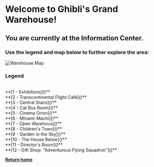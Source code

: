 # Welcome to Ghibli's Grand Warehouse! 
## You are currently at the Information Center.
### Use the legend and map below to further explore the area:

![Warehouse Map](warehouse-map.png)

### Legend
<br>
**[1 - Exhibitions]()**
<br>
**[2 - Transcontinental Flight Café]()**
<br>
**[3 - Central Stairs]()**
<br>
**[4 - Cat Bus Room]()**
<br>
**[5 - Cinema Orion]()**
<br>
**[6 - Minami-Machi]()**
<br>
**[7 - Open Warehous]()**
<br>
**[8 - Children's Town]()**
<br>
**[9 - Garden in the Sky]()**
<br>
**[10 - The House Below]()**
<br>
**[11 - Director's Room]()**
<br>
**[12 - Gift Shop: "Adventurous Flying Squadron"]()**
<br>

**[Return home](https://github.com/mollyjones2023/ghibli-simulacrum/tree/main#readme)**
